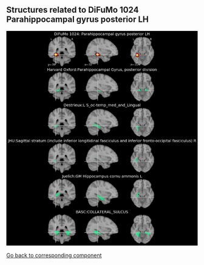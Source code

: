 


## Structures related to DiFuMo 1024 Parahippocampal gyrus posterior LH

![512](512.jpg "Structures related to DiFuMo 1024 Parahippocampal gyrus posterior LH")

[Go back to corresponding component](https://parietal-inria.github.io/DiFuMo/1024/html/512.html)